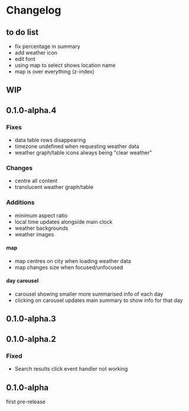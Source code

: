 # Changelog

## to do list

- fix percentage in summary 
- add weather icon 
- edit font 
- using map to select shows location name
- map is over everything (z-index)

## WIP

## 0.1.0-alpha.4

### Fixes
- data table rows disappearing
- timezone undefined when requesting weather data 
- weather graph/table icons always being "clear weather"

### Changes
- centre all content
- translucent weather graph/table

### Additions
- minimum aspect ratio 
- local time updates alongside main clock
- weather backgrounds 
- weather images

#### map
- map centres on city when loading weather data
- map changes size when focused/unfocused

#### day carousel
- carousel showing smaller more summarised info of each day
- clicking on carousel updates main summary to show info for that day

## 0.1.0-alpha.3

## 0.1.0-alpha.2

### Fixed
- Search results click event handler not working

## 0.1.0-alpha
first pre-release